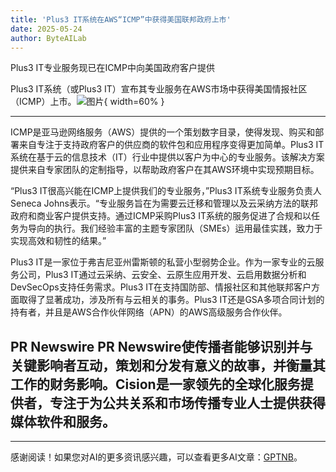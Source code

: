 ```yaml
---
title: 'Plus3 IT系统在AWS“ICMP”中获得美国联邦政府上市'
date: 2025-05-24
author: ByteAILab
---
```


Plus3 IT专业服务现已在ICMP中向美国政府客户提供

Plus3 IT系统（或Plus3 IT）宣布其专业服务在AWS市场中获得美国情报社区（ICMP）上市。![图片](https://ai-techpark.com/wp-content/uploads/Plus3.jpg){ width=60% }

---
ICMP是亚马逊网络服务（AWS）提供的一个策划数字目录，使得发现、购买和部署来自专注于支持政府客户的供应商的软件包和应用程序变得更加简单。Plus3 IT系统在基于云的信息技术（IT）行业中提供以客户为中心的专业服务。该解决方案提供来自专家团队的定制指导，以帮助政府客户在其AWS环境中实现预期目标。

“Plus3 IT很高兴能在ICMP上提供我们的专业服务，”Plus3 IT系统专业服务负责人Seneca Johns表示。“专业服务旨在为需要云迁移和管理以及云采纳方法的联邦政府和商业客户提供支持。通过ICMP采购Plus3 IT系统的服务促进了合规和以任务为导向的执行。我们经验丰富的主题专家团队（SMEs）运用最佳实践，致力于实现高效和韧性的结果。”

Plus3 IT是一家位于弗吉尼亚州雷斯顿的私营小型弱势企业。作为一家专业的云服务公司，Plus3 IT通过云采纳、云安全、云原生应用开发、云启用数据分析和DevSecOps支持任务需求。Plus3 IT在支持国防部、情报社区和其他联邦客户方面取得了显著成功，涉及所有与云相关的事务。Plus3 IT还是GSA多项合同计划的持有者，并且是AWS合作伙伴网络（APN）的AWS高级服务合作伙伴。

PR Newswire PR Newswire使传播者能够识别并与关键影响者互动，策划和分发有意义的故事，并衡量其工作的财务影响。Cision是一家领先的全球化服务提供者，专注于为公共关系和市场传播专业人士提供获得媒体软件和服务。
---
---
感谢阅读！如果您对AI的更多资讯感兴趣，可以查看更多AI文章：[GPTNB](https://gptnb.com)。